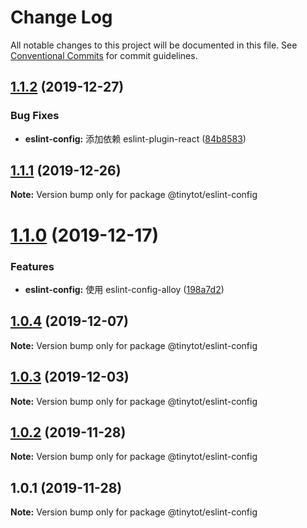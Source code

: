 # Change Log

All notable changes to this project will be documented in this file.
See [Conventional Commits](https://conventionalcommits.org) for commit guidelines.

## [1.1.2](https://github.com/tinytot1/tools/compare/@tinytot/eslint-config@1.1.1...@tinytot/eslint-config@1.1.2) (2019-12-27)

### Bug Fixes

- **eslint-config:** 添加依赖 eslint-plugin-react ([84b8583](https://github.com/tinytot1/tools/commit/84b85835d15bbead1d44116472853aa8b0c1fd84))

## [1.1.1](https://github.com/tinytot1/tools/compare/@tinytot/eslint-config@1.1.0...@tinytot/eslint-config@1.1.1) (2019-12-26)

**Note:** Version bump only for package @tinytot/eslint-config

# [1.1.0](https://github.com/tinytot1/tools/compare/@tinytot/eslint-config@1.0.4...@tinytot/eslint-config@1.1.0) (2019-12-17)

### Features

- **eslint-config:** 使用 eslint-config-alloy ([198a7d2](https://github.com/tinytot1/tools/commit/198a7d273e861f5cad3a3b044c825e76d69a61eb))

## [1.0.4](https://github.com/tinytot1/tools/compare/@tinytot/eslint-config@1.0.3...@tinytot/eslint-config@1.0.4) (2019-12-07)

**Note:** Version bump only for package @tinytot/eslint-config

## [1.0.3](https://github.com/tinytot1/tools/compare/@tinytot/eslint-config@1.0.2...@tinytot/eslint-config@1.0.3) (2019-12-03)

**Note:** Version bump only for package @tinytot/eslint-config

## [1.0.2](https://github.com/tinytot1/tools/compare/@tinytot/eslint-config@1.0.1...@tinytot/eslint-config@1.0.2) (2019-11-28)

**Note:** Version bump only for package @tinytot/eslint-config

## 1.0.1 (2019-11-28)

**Note:** Version bump only for package @tinytot/eslint-config
